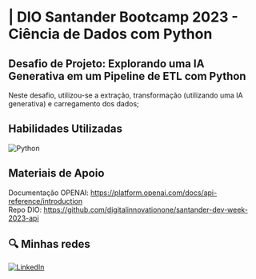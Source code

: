 # | DIO Santander Bootcamp 2023 - Ciência de Dados com Python
## Desafio de Projeto: Explorando uma IA Generativa em um Pipeline de ETL com Python
Neste desafio, utilizou-se a extração, transformação (utilizando uma IA generativa) e carregamento dos dados; 


## Habilidades Utilizadas
![Python](https://img.shields.io/badge/Python-000?style=for-the-badge&logo=python)


## Materiais de Apoio
Documentação OPENAI: https://platform.openai.com/docs/api-reference/introduction  
Repo DIO: https://github.com/digitalinnovationone/santander-dev-week-2023-api


## 🔍 Minhas redes
[![LinkedIn](https://img.shields.io/badge/LinkedIn-000?style=for-the-badge&logo=linkedin&logoColor=0E76A8)](https://www.linkedin.com/in/carlosverenka/)


